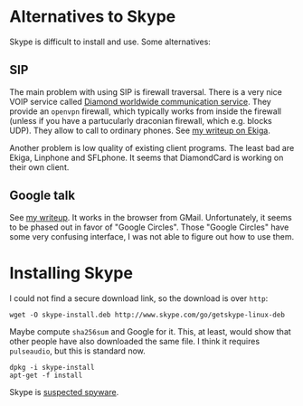 Alternatives to Skype
=====================

Skype is difficult to install and use. Some alternatives:

SIP
---

The main problem with using SIP is firewall traversal.
There is a very nice VOIP service called
[Diamond worldwide communication service](https://www.diamondcard.us/).
They provide an `openvpn` firewall, which typically works from inside the firewall (unless if you have a
partucularly draconian firewall, which e.g. blocks UDP). They allow to call to ordinary phones.
See [my writeup on Ekiga](ekiga.md).

Another problem is low quality of existing client programs. The least bad are Ekiga, Linphone and SFLphone.
It seems that DiamondCard is working on their own client.

Google talk
-----------

See [my writeup](google-talkplugin.md).
It works in the browser from GMail. Unfortunately, it seems to be phased out in favor of "Google Circles".
Those "Google Circles" have some very confusing interface, I was not able to figure out how to use them. 


Installing Skype
================

I could not find a secure download link, so the download is over `http`:

    wget -O skype-install.deb http://www.skype.com/go/getskype-linux-deb

Maybe compute `sha256sum` and
Google for it. This, at least, would show that other people have also downloaded the same file.
I think it requires `pulseaudio`, but this is standard now.

    dpkg -i skype-install
    apt-get -f install

Skype is [suspected spyware](http://techrights.org/wiki/index.php/Skype_is_Spy_Campaign).


